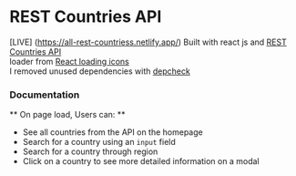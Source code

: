 # REST Countries API
[LIVE] (https://all-rest-countriess.netlify.app/)
Built with react js and [REST Countries API](https://restcountries.com) <br/>
loader from [React loading icons](https://www.npmjs.com/package/react-loading-icons) <br/>
I removed unused dependencies with [depcheck](https://www.npmjs.com/package/depcheck) <br/>

### Documentation
** On page load, Users can: **
- See all countries from the API on the homepage
- Search for a country using an `input` field
- Search for a country through region
- Click on a country to see more detailed information on a modal



